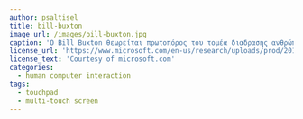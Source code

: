 ```yaml
---
author: psaltisel
title: bill-buxton
image_url: /images/bill-buxton.jpg
caption: 'Ο Bill Buxton θεωρείται πρωτοπόρος του τομέα διαδρασης ανθρώπου υπολογιστών. Το έργο του οδήγησε στην ανάπτυξη πολυαπτικών διεπαφων όπως το touchpad και η πλήρως διαδραστική οθόνη του iPad και άλλων tablet υπολογιστών.'
license_url: 'https://www.microsoft.com/en-us/research/uploads/prod/2018/10/bibuxton-360x360.jpg'
license_text: 'Courtesy of microsoft.com'
categories:
  - human computer interaction
tags:
  - touchpad
  - multi-touch screen
---
```

